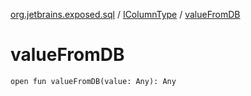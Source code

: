 [org.jetbrains.exposed.sql](../index.md) / [IColumnType](index.md) / [valueFromDB](.)

# valueFromDB

`open fun valueFromDB(value: Any): Any`